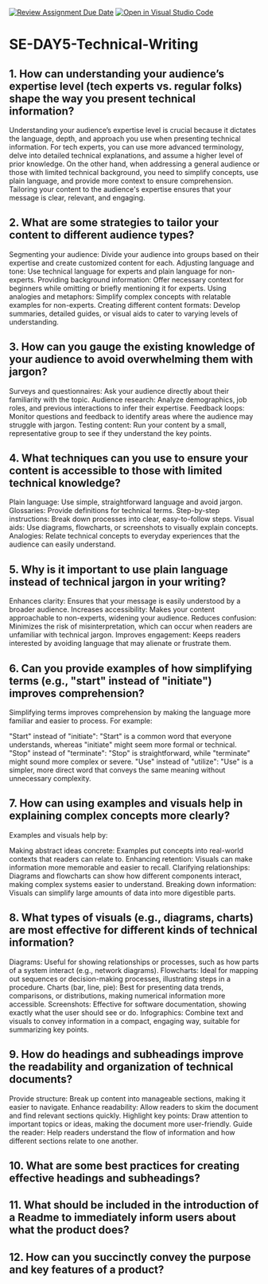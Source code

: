 [![Review Assignment Due Date](https://classroom.github.com/assets/deadline-readme-button-22041afd0340ce965d47ae6ef1cefeee28c7c493a6346c4f15d667ab976d596c.svg)](https://classroom.github.com/a/zsAR-pyY)
[![Open in Visual Studio Code](https://classroom.github.com/assets/open-in-vscode-2e0aaae1b6195c2367325f4f02e2d04e9abb55f0b24a779b69b11b9e10269abc.svg)](https://classroom.github.com/online_ide?assignment_repo_id=15770245&assignment_repo_type=AssignmentRepo)
# SE-DAY5-Technical-Writing
## 1. How can understanding your audience’s expertise level (tech experts vs. regular folks) shape the way you present technical information?

Understanding your audience’s expertise level is crucial because it dictates the language, depth, and approach you use when presenting technical information. For tech experts, you can use more advanced terminology, delve into detailed technical explanations, and assume a higher level of prior knowledge. On the other hand, when addressing a general audience or those with limited technical background, you need to simplify concepts, use plain language, and provide more context to ensure comprehension. Tailoring your content to the audience's expertise ensures that your message is clear, relevant, and engaging.

## 2. What are some strategies to tailor your content to different audience types?

Segmenting your audience: Divide your audience into groups based on their expertise and create customized content for each. Adjusting language and tone: Use technical language for experts and plain language for non-experts. Providing background information: Offer necessary context for beginners while omitting or briefly mentioning it for experts. Using analogies and metaphors: Simplify complex concepts with relatable examples for non-experts. Creating different content formats: Develop summaries, detailed guides, or visual aids to cater to varying levels of understanding.

## 3. How can you gauge the existing knowledge of your audience to avoid overwhelming them with jargon?

Surveys and questionnaires: Ask your audience directly about their familiarity with the topic. Audience research: Analyze demographics, job roles, and previous interactions to infer their expertise. Feedback loops: Monitor questions and feedback to identify areas where the audience may struggle with jargon. Testing content: Run your content by a small, representative group to see if they understand the key points.

## 4. What techniques can you use to ensure your content is accessible to those with limited technical knowledge?

Plain language: Use simple, straightforward language and avoid jargon. Glossaries: Provide definitions for technical terms. Step-by-step instructions: Break down processes into clear, easy-to-follow steps. Visual aids: Use diagrams, flowcharts, or screenshots to visually explain concepts. Analogies: Relate technical concepts to everyday experiences that the audience can easily understand.

## 5. Why is it important to use plain language instead of technical jargon in your writing?

Enhances clarity: Ensures that your message is easily understood by a broader audience. Increases accessibility: Makes your content approachable to non-experts, widening your audience. Reduces confusion: Minimizes the risk of misinterpretation, which can occur when readers are unfamiliar with technical jargon. Improves engagement: Keeps readers interested by avoiding language that may alienate or frustrate them.

## 6. Can you provide examples of how simplifying terms (e.g., "start" instead of "initiate") improves comprehension?

Simplifying terms improves comprehension by making the language more familiar and easier to process. For example:

"Start" instead of "initiate": "Start" is a common word that everyone understands, whereas "initiate" might seem more formal or technical. "Stop" instead of "terminate": "Stop" is straightforward, while "terminate" might sound more complex or severe. "Use" instead of "utilize": "Use" is a simpler, more direct word that conveys the same meaning without unnecessary complexity.

## 7. How can using examples and visuals help in explaining complex concepts more clearly?

Examples and visuals help by:

Making abstract ideas concrete: Examples put concepts into real-world contexts that readers can relate to. Enhancing retention: Visuals can make information more memorable and easier to recall. Clarifying relationships: Diagrams and flowcharts can show how different components interact, making complex systems easier to understand. Breaking down information: Visuals can simplify large amounts of data into more digestible parts.

## 8. What types of visuals (e.g., diagrams, charts) are most effective for different kinds of technical information?

Diagrams: Useful for showing relationships or processes, such as how parts of a system interact (e.g., network diagrams). Flowcharts: Ideal for mapping out sequences or decision-making processes, illustrating steps in a procedure. Charts (bar, line, pie): Best for presenting data trends, comparisons, or distributions, making numerical information more accessible. Screenshots: Effective for software documentation, showing exactly what the user should see or do. Infographics: Combine text and visuals to convey information in a compact, engaging way, suitable for summarizing key points.

## 9. How do headings and subheadings improve the readability and organization of technical documents?

Provide structure: Break up content into manageable sections, making it easier to navigate. Enhance readability: Allow readers to skim the document and find relevant sections quickly. Highlight key points: Draw attention to important topics or ideas, making the document more user-friendly. Guide the reader: Help readers understand the flow of information and how different sections relate to one another.

## 10. What are some best practices for creating effective headings and subheadings?
## 11. What should be included in the introduction of a Readme to immediately inform users about what the product does?
## 12. How can you succinctly convey the purpose and key features of a product?
